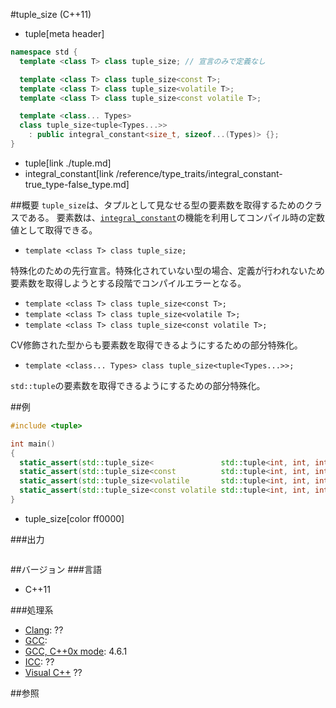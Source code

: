 #tuple_size (C++11)
* tuple[meta header]

```cpp
namespace std {
  template <class T> class tuple_size; // 宣言のみで定義なし

  template <class T> class tuple_size<const T>;
  template <class T> class tuple_size<volatile T>;
  template <class T> class tuple_size<const volatile T>;

  template <class... Types>
  class tuple_size<tuple<Types...>>
    : public integral_constant<size_t, sizeof...(Types)> {};
}
```
* tuple[link ./tuple.md]
* integral_constant[link /reference/type_traits/integral_constant-true_type-false_type.md]

##概要
`tuple_size`は、タプルとして見なせる型の要素数を取得するためのクラスである。 
要素数は、[`integral_constant`](/reference/type_traits/integral_constant-true_type-false_type.md)の機能を利用してコンパイル時の定数値として取得できる。

- `template <class T> class tuple_size;`

特殊化のための先行宣言。特殊化されていない型の場合、定義が行われないため要素数を取得しようとする段階でコンパイルエラーとなる。

- `template <class T> class tuple_size<const T>;`
- `template <class T> class tuple_size<volatile T>;`
- `template <class T> class tuple_size<const volatile T>;`

CV修飾された型からも要素数を取得できるようにするための部分特殊化。

- `template <class... Types> class tuple_size<tuple<Types...>>;`

`std::tuple`の要素数を取得できるようにするための部分特殊化。


##例

```cpp
#include <tuple>

int main()
{
  static_assert(std::tuple_size<               std::tuple<int, int, int>>::value == 3, "");
  static_assert(std::tuple_size<const          std::tuple<int, int, int>>::value == 3, "");
  static_assert(std::tuple_size<volatile       std::tuple<int, int, int>>::value == 3, "");
  static_assert(std::tuple_size<const volatile std::tuple<int, int, int>>::value == 3, "");
}
```
* tuple_size[color ff0000]

###出力
```
```

##バージョン
###言語
- C++11

###処理系
- [Clang](/implementation.md#clang): ??
- [GCC](/implementation.md#gcc): 
- [GCC, C++0x mode](/implementation.md#gcc): 4.6.1
- [ICC](/implementation.md#icc): ??
- [Visual C++](/implementation.md#visual_cpp) ??


##参照
